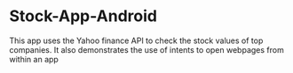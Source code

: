 # Stock-App-Android
This app uses the Yahoo finance API to check the stock values of top companies. It also demonstrates the use of intents to open webpages from within an app
